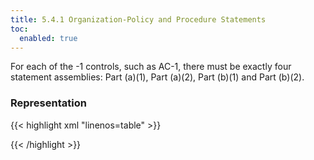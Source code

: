```yaml
---
title: 5.4.1 Organization-Policy and Procedure Statements
toc:
  enabled: true
---
```


For each of the -1 controls, such as AC-1, there must be exactly four statement assemblies: Part (a)(1), Part (a)(2), Part (b)(1) and Part (b)(2).

### **Representation**

{{< highlight xml "linenos=table" >}}
   <!-- system-implementation -->
   <control-implementation>
      <!-- cut -->
      <implemented-requirement uuid="uuid-value" control-id="ac-1">
         <statement statement-id="ac-1_smt.a.1"><!-- cut --></statement>
         <statement statement-id="ac-1_smt.a.2"><!-- cut --></statement>
         <statement statement-id="ac-1_smt.b.1"><!-- cut --></statement>
         <statement statement-id="ac-1_smt.b.2"><!-- cut --></statement>
   </control-implementation>
   <!-- back-matter -->
{{< /highlight >}}
